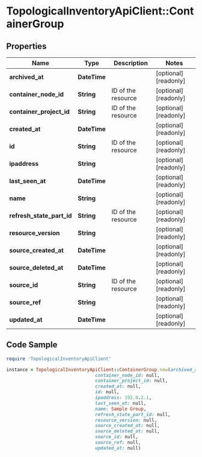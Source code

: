 # TopologicalInventoryApiClient::ContainerGroup

## Properties

Name | Type | Description | Notes
------------ | ------------- | ------------- | -------------
**archived_at** | **DateTime** |  | [optional] [readonly] 
**container_node_id** | **String** | ID of the resource | [optional] [readonly] 
**container_project_id** | **String** | ID of the resource | [optional] [readonly] 
**created_at** | **DateTime** |  | [optional] [readonly] 
**id** | **String** | ID of the resource | [optional] [readonly] 
**ipaddress** | **String** |  | [optional] [readonly] 
**last_seen_at** | **DateTime** |  | [optional] [readonly] 
**name** | **String** |  | [optional] [readonly] 
**refresh_state_part_id** | **String** | ID of the resource | [optional] [readonly] 
**resource_version** | **String** |  | [optional] [readonly] 
**source_created_at** | **DateTime** |  | [optional] [readonly] 
**source_deleted_at** | **DateTime** |  | [optional] [readonly] 
**source_id** | **String** | ID of the resource | [optional] [readonly] 
**source_ref** | **String** |  | [optional] [readonly] 
**updated_at** | **DateTime** |  | [optional] [readonly] 

## Code Sample

```ruby
require 'TopologicalInventoryApiClient'

instance = TopologicalInventoryApiClient::ContainerGroup.new(archived_at: null,
                                 container_node_id: null,
                                 container_project_id: null,
                                 created_at: null,
                                 id: null,
                                 ipaddress: 192.0.2.1,
                                 last_seen_at: null,
                                 name: Sample Group,
                                 refresh_state_part_id: null,
                                 resource_version: null,
                                 source_created_at: null,
                                 source_deleted_at: null,
                                 source_id: null,
                                 source_ref: null,
                                 updated_at: null)
```


